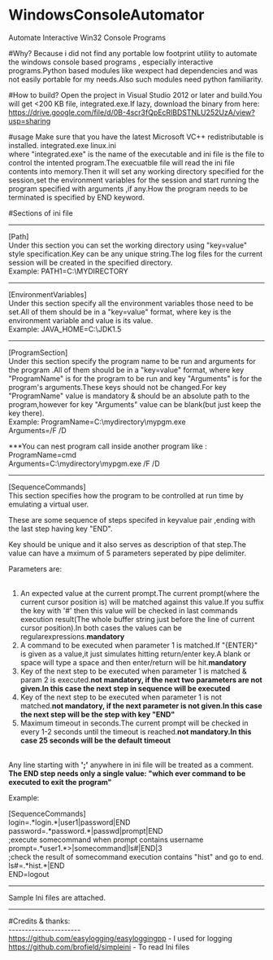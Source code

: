 # WindowsConsoleAutomator
Automate Interactive Win32 Console Programs 

#Why?
Because i did not find any portable low footprint utility to automate the windows console based programs , especially interactive programs.Python based modules like wexpect had dependencies and was not easily portable for my needs.Also such modules need python familiarity.

#How to build?
Open the project in Visual Studio 2012 or later and build.You will get <200 KB file, integrated.exe.If lazy, download the binary from here:
https://drive.google.com/file/d/0B-4scr3fQpEcRlBDSTNLU252UzA/view?usp=sharing


#usage 
Make sure that you have the latest Microsoft VC++ redistributable is installed.
integrated.exe linux.ini<br>
where "integrated.exe" is the name of the executable and ini file is the file to control the intented program.The execuatble file will read the ini file contents into memory.Then it will set any working directory specified for the session,set the environment variables for the session and start running the program specified with arguments ,if any.How the program needs to be terminated is specified by END keyword.<br>
<p>
#Sections of ini file<br><hr>
[Path]<br>
Under this section you can set the working directory using  "key=value" style specification.Key can be any unique string.The log files for the current session will be created in the specified directory.<br>
Example:  PATH1=C:\MYDIRECTORY<br>

-------------------------------------------------------------------------------------------------
[EnvironmentVariables]<br>
Under this section specify all the environment variables those need to be set.All of them should be in a "key=value" format, where key is the environment variable and value is its value.<br>
Example: JAVA_HOME=C:\JDK1.5


---------------------------------------------------------------------------------------------------
[ProgramSection]<br>
Under this section specify the program name to be run and arguments for the program .All of them should be in a "key=value" format, where key "ProgramName" is for the program to be run and key "Arguments" is for the program's arguments.These keys should not be changed.For key "ProgramName" value is mandatory & should be an absolute path to the program,however for key "Arguments" value can be blank(but just keep the key there).<br>
Example: 
ProgramName=C:\mydirectory\mypgm.exe<br>
Arguments=/F /D<br>



***You can nest program call inside another program like :<br>
ProgramName=cmd<br>
Arguments=C:\mydirectory\mypgm.exe /F /D<br>


-------------------------------------------------------------------------------------------------
[SequenceCommands]<br>
This section specifies how the program to be controlled at run time by emulating a virtual user.

These are some sequence of steps specifed in keyvalue pair ,ending with the last step having key "END".<br>

Key should be unique and it also serves as  description of that step.The value can have a mximum of 5 parameters seperated by pipe delimiter.<br>

Parameters are:<br><br>
<ol>
<li>An expected value at the current prompt.The current prompt(where the current cursor position is) will be matched against this value.If you suffix the key with '#' then this value will be checked in last commands execution result(The whole buffer string just before the line of current cursor position).In both cases the values can be regularexpressions.<strong>mandatory</strong></li>
<li>A command to be executed when parameter 1 is matched.If "{ENTER}" is given as a value,it just simulates hitting return/enter key.A blank or space will type a space and then enter/return will be hit.<strong>mandatory</strong></li>
<li>Key of the next step to be executed when parameter 1 is matched & param 2 is executed.<strong>not mandatory, if the next two parameters are not given.In this case the next step in sequence will be executed</strong></li>
<li>Key of the next step to be executed when parameter 1 is not matched.<strong>not mandatory, if the next  parameter is not given.In this case the next step will be the step with key "END"</strong></li>
<li>Maximum timeout in seconds.The current prompt will be checked in every 1-2 seconds until the timeout is reached.<strong>not mandatory.In this case 25 seconds will be the default timeout</strong></li>
</ol>
<br>
Any line starting  with <strong>';'</strong> anywhere in ini file will be treated as a comment.<br>
<strong>The END step needs only a single value: "which ever command to be executed to exit the program"</strong><br>

Example: <br>

[SequenceCommands]<br>
login=.\*login.\*|user1|password|END<br>
password=.\*password.\*|passwd|prompt|END<br>
;execute somecommand when prompt contains username<br>
prompt=.\*user1.\*>|somecommand|ls#|END|3<br>
;check the result of somecommand execution contains "hist" and go to end.<br>
ls#=.\*hist.\*|END<br>
END=logout<br>


---------------------------------------------------------------------------------------------------




Sample Ini files are attached.<br>

---------------------------------------------------------------------------------------------------


#Credits & thanks:<br>
----------------------<br>
https://github.com/easylogging/easyloggingpp - I used for logging<br>
https://github.com/brofield/simpleini - To read Ini files<br>
